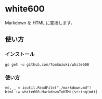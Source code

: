 # white600
Markdown を HTML に変換します。

## 使い方
### インストール
```
go get -u github.com/TomSuzuki/white600
```

### 使い方
```
md, _ = ioutil.ReadFile("./markdown.md")
html := white600.MarkdownToHTML(string(md))
```


